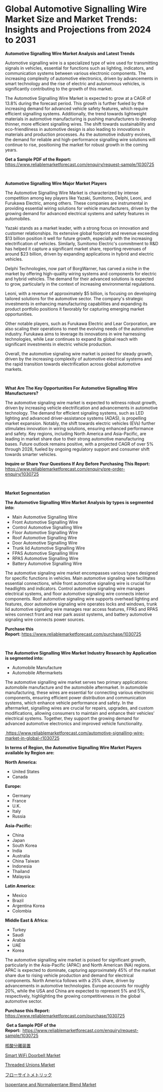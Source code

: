 <p><h1>Global Automotive Signalling Wire Market Size and Market Trends: Insights and Projections from 2024 to 2031</h1></p><p><strong>Automotive Signalling Wire Market Analysis and Latest Trends</strong></p>
<p><p>Automotive signalling wire is a specialized type of wire used for transmitting signals in vehicles, essential for functions such as lighting, indicators, and communication systems between various electronic components. The increasing complexity of automotive electronics, driven by advancements in smart technology and the rise of electric and autonomous vehicles, is significantly contributing to the growth of this market. </p><p>The Automotive Signalling Wire Market is expected to grow at a CAGR of 13.8% during the forecast period. This growth is further fueled by the increasing demand for advanced vehicle safety features, which require efficient signalling systems. Additionally, the trend towards lightweight materials in automotive manufacturing is pushing manufacturers to develop thinner, more efficient signalling wires. The shift towards sustainability and eco-friendliness in automotive design is also leading to innovations in materials and production processes. As the automotive industry evolves, the demand for reliable and high-performance signalling wire solutions will continue to rise, positioning the market for robust growth in the coming years.</p></p>
<p><strong>Get a Sample PDF of the Report:&nbsp;</strong> <a href="https://www.reliablemarketforecast.com/enquiry/request-sample/1030725">https://www.reliablemarketforecast.com/enquiry/request-sample/1030725</a></p>
<p>&nbsp;</p>
<p><strong>Automotive Signalling Wire Major Market Players</strong></p>
<p><p>The Automotive Signalling Wire Market is characterized by intense competition among key players like Yazaki, Sumitomo, Delphi, Leoni, and Furukawa Electric, among others. These companies are instrumental in providing essential wiring solutions for vehicle manufacturers, driven by the growing demand for advanced electrical systems and safety features in automobiles.</p><p>Yazaki stands as a market leader, with a strong focus on innovation and customer relationships. Its extensive global footprint and revenue exceeding $13 billion position it well for future growth, especially with the increasing electrification of vehicles. Similarly, Sumitomo Electric's commitment to R&D has helped it capture a significant market share, reporting revenues of around $23 billion, driven by expanding applications in hybrid and electric vehicles.</p><p>Delphi Technologies, now part of BorgWarner, has carved a niche in the market by offering high-quality wiring systems and components for electric and hybrid vehicles. The demand for their advanced solutions is expected to grow, particularly in the context of increasing environmental regulations.</p><p>Leoni, with a revenue of approximately $5 billion, is focusing on developing tailored solutions for the automotive sector. The company's strategic investments in enhancing manufacturing capabilities and expanding its product portfolio positions it favorably for capturing emerging market opportunities.</p><p>Other notable players, such as Furukawa Electric and Lear Corporation, are also scaling their operations to meet the evolving needs of the automotive industry. Furukawa aims to leverage its innovations in wire harnessing technologies, while Lear continues to expand its global reach with significant investments in electric vehicle production.</p><p>Overall, the automotive signaling wire market is poised for steady growth, driven by the increasing complexity of automotive electrical systems and the rapid transition towards electrification across global automotive markets.</p></p>
<p>&nbsp;</p>
<p><strong>What Are The Key Opportunities For Automotive Signalling Wire Manufacturers?</strong></p>
<p><p>The automotive signaling wire market is expected to witness robust growth, driven by increasing vehicle electrification and advancements in automotive technology. The demand for efficient signaling systems, such as LED lighting and advanced driver-assistance systems (ADAS), is propelling market expansion. Notably, the shift towards electric vehicles (EVs) further stimulates innovation in wiring solutions, ensuring enhanced performance and safety. Key regions, including North America and Asia-Pacific, are leading in market share due to their strong automotive manufacturing bases. Future outlook remains positive, with a projected CAGR of over 5% through 2028, fueled by ongoing regulatory support and consumer shift towards smarter vehicles.</p></p>
<p><strong>Inquire or Share Your Questions If Any Before Purchasing This Report:</strong> <a href="https://www.reliablemarketforecast.com/enquiry/pre-order-enquiry/1030725">https://www.reliablemarketforecast.com/enquiry/pre-order-enquiry/1030725</a></p>
<p>&nbsp;</p>
<p><strong>Market Segmentation</strong></p>
<p><strong>The Automotive Signalling Wire Market Analysis by types is segmented into:</strong></p>
<p><ul><li>Main Automotive Signalling Wire</li><li>Front Automotive Signalling Wire</li><li>Control Automotive Signalling Wire</li><li>Floor Automotive Signalling Wire</li><li>Roof Automotive Signalling Wire</li><li>Door Automotive Signalling Wire</li><li>Trunk lid Automotive Signalling Wire</li><li>FPAS Automotive Signalling Wire</li><li>RPAS Automotive Signalling Wire</li><li>Battery Automotive Signalling Wire</li></ul></p>
<p><p>The automotive signaling wire market encompasses various types designed for specific functions in vehicles. Main automotive signaling wire facilitates essential connections, while front automotive signaling wire is crucial for headlights and indicators. Control automotive signaling wire manages electrical systems, and floor automotive signaling wire connects interior components. Roof automotive signaling wire supports overhead lighting and features, door automotive signaling wire operates locks and windows, trunk lid automotive signaling wire manages rear access features, FPAS and RPAS wires connect front and rear park assist systems, and battery automotive signaling wire connects power sources.</p></p>
<p><strong>Purchase this Report:&nbsp;</strong><a href="https://www.reliablemarketforecast.com/purchase/1030725">https://www.reliablemarketforecast.com/purchase/1030725</a></p>
<p>&nbsp;</p>
<p><strong>The Automotive Signalling Wire Market Industry Research by Application is segmented into:</strong></p>
<p><ul><li>Automobile Manufacture</li><li>Automobile Aftermarkets</li></ul></p>
<p><p>The automotive signalling wire market serves two primary applications: automobile manufacture and the automobile aftermarket. In automobile manufacturing, these wires are essential for connecting various electronic components, ensuring efficient power distribution and communication systems, which enhance vehicle performance and safety. In the aftermarket, signalling wires are crucial for repairs, upgrades, and custom modifications, allowing consumers to maintain and enhance their vehicles’ electrical systems. Together, they support the growing demand for advanced automotive electronics and improved vehicle functionality.</p></p>
<p><a href="https://www.reliablemarketforecast.com/automotive-signalling-wire-market-in-global-r1030725">&nbsp;https://www.reliablemarketforecast.com/automotive-signalling-wire-market-in-global-r1030725</a></p>
<p><strong>In terms of Region, the Automotive Signalling Wire Market Players available by Region are:</strong></p>
<p>
    <p> <strong> North America: </strong>
        <ul>
            <li>United States</li>
            <li>Canada</li>
        </ul>
        </p> 
    <p> <strong> Europe: </strong>
        <ul>
            <li>Germany</li>
            <li>France</li>
            <li>U.K.</li>
            <li>Italy</li>
            <li>Russia</li>
        </ul>
        </p> 
    <p> <strong> Asia-Pacific: </strong>
        <ul>
            <li>China</li>
            <li>Japan</li>
            <li>South Korea</li>
            <li>India</li>
            <li>Australia</li>
            <li>China Taiwan</li>
            <li>Indonesia</li>
            <li>Thailand</li>
            <li>Malaysia</li>
        </ul>
        </p> 
    <p> <strong> Latin America: </strong>
        <ul>
            <li>Mexico</li>
            <li>Brazil</li>
            <li>Argentina Korea</li>
            <li>Colombia</li>
        </ul>
        </p> 
    <p> <strong> Middle East & Africa: </strong>
        <ul>
            <li>Turkey</li>
            <li>Saudi</li>
            <li>Arabia</li>
            <li>UAE</li>
            <li>Korea</li>
        </ul>
    </p>
    </p>
<p><p>The automotive signalling wire market is poised for significant growth, particularly in the Asia-Pacific (APAC) and North American (NA) regions. APAC is expected to dominate, capturing approximately 45% of the market share due to rising vehicle production and demand for electrical components. North America follows with a 25% share, driven by advancements in automotive technologies. Europe accounts for roughly 20%, while the USA and China are expected to represent 5% and 5%, respectively, highlighting the growing competitiveness in the global automotive sector.</p></p>
<p><strong>Purchase this Report: </strong><a href="https://www.reliablemarketforecast.com/purchase/1030725">https://www.reliablemarketforecast.com/purchase/1030725</a></p>
<p>&nbsp;<strong>Get a Sample PDF of the Report:&nbsp;&nbsp;</strong><a href="https://www.reliablemarketforecast.com/enquiry/request-sample/1030725">https://www.reliablemarketforecast.com/enquiry/request-sample/1030725</a></p>
<p><strong></strong></p>
<p><p><a href="https://medium.com/@vedakuvlis2023/%E6%88%90%E9%95%B7%E3%81%AE%E5%8F%AF%E8%83%BD%E6%80%A7%E3%82%92%E8%A7%A3%E3%81%8D%E6%94%BE%E3%81%A4-2024%E5%B9%B4%E3%81%8B%E3%82%892031%E5%B9%B4%E3%81%BE%E3%81%A7%E3%81%AE%E3%83%8C%E3%82%AF%E3%83%AC%E3%82%A2%E9%85%B8%E5%88%86%E9%9B%A2%E6%A9%9F%E5%B8%82%E5%A0%B4%E3%81%AE%E6%88%A6%E7%95%A5%E7%9A%84%E5%88%86%E6%9E%90%E4%BA%88%E6%B8%AC-2675c940bd8a">核酸分離装置</a></p><p><a href="https://medium.com/@diane.wilson76867/smart-wifi-doorbell-market-size-share-analysis-growth-trends-forecasts-2024-2031-09c67abf7bc4">Smart WiFi Doorbell Market</a></p><p><a href="https://issuu.com/reportprime-2/docs/threaded-unions-market-size-2030.pp_d65c09ddc82626">Threaded Unions Market</a></p><p><a href="https://medium.com/@vedakuvlis2023/flow-cytometric-market-%E3%81%AF-%E3%82%B3%E3%82%B9%E3%83%88%E7%AE%A1%E7%90%86%E3%81%A8%E5%8A%B9%E7%8E%87%E5%90%91%E4%B8%8A%E3%82%92%E5%84%AA%E5%85%88%E3%81%97%E3%81%BE%E3%81%99-%E3%81%95%E3%82%89%E3%81%AB-%E5%A0%B1%E5%91%8A%E6%9B%B8%E3%81%AF%E5%B8%82%E5%A0%B4%E3%81%AE%E9%9C%80%E8%A6%81%E9%9D%A2%E3%81%A8%E4%BE%9B%E7%B5%A6%E9%9D%A2%E3%81%AE%E4%B8%A1%E6%96%B9%E3%82%92%E3%82%AB%E3%83%90%E3%83%BC%E3%81%97%E3%81%A6%E3%81%84%E3%81%BE%E3%81%99-flow-cytometric-%E5%B8%82%E5%A0%B4%E3%81%AF-fccdf8513964">フローサイトメトリック</a></p><p><a href="https://github.com/sofayahoo2023/Market-Research-Report-List-6/blob/main/isopentane-and-normalpentane-blend-market.md">Isopentane and Normalpentane Blend Market</a></p></p>
